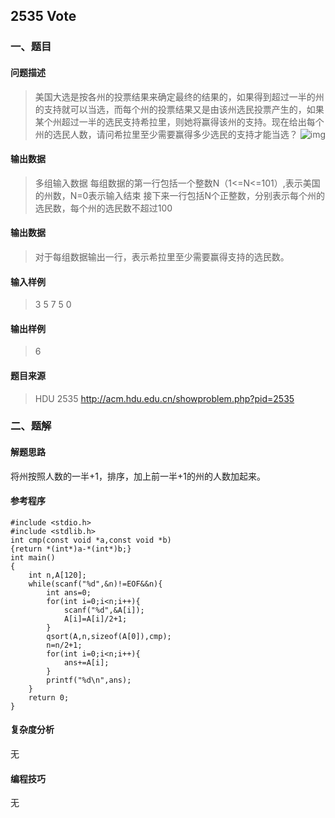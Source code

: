 ## 2535 Vote

### 一、题目

#### 问题描述

> 美国大选是按各州的投票结果来确定最终的结果的，如果得到超过一半的州的支持就可以当选，而每个州的投票结果又是由该州选民投票产生的，如果某个州超过一半的选民支持希拉里，则她将赢得该州的支持。现在给出每个州的选民人数，请问希拉里至少需要赢得多少选民的支持才能当选？
> ![img](http://acm.hdu.edu.cn/data/images/2535-1.jpg)

#### 输出数据

> 多组输入数据
> 每组数据的第一行包括一个整数N（1<=N<=101）,表示美国的州数，N=0表示输入结束
> 接下来一行包括N个正整数，分别表示每个州的选民数，每个州的选民数不超过100

#### 输出数据

> 对于每组数据输出一行，表示希拉里至少需要赢得支持的选民数。

#### 输入样例

> 3
> 5 7 5
> 0

#### 输出样例

> 6

#### 题目来源

> HDU 2535 http://acm.hdu.edu.cn/showproblem.php?pid=2535

### 二、题解

#### 解题思路

将州按照人数的一半+1，排序，加上前一半+1的州的人数加起来。

#### 参考程序

```
#include <stdio.h>
#include <stdlib.h>
int cmp(const void *a,const void *b)
{return *(int*)a-*(int*)b;}
int main()
{
	int n,A[120];
	while(scanf("%d",&n)!=EOF&&n){
		int ans=0;
		for(int i=0;i<n;i++){
			scanf("%d",&A[i]);
			A[i]=A[i]/2+1;
		}
		qsort(A,n,sizeof(A[0]),cmp);
		n=n/2+1;
		for(int i=0;i<n;i++){
			ans+=A[i];
		}
		printf("%d\n",ans);
	}
	return 0;
}
```

#### 复杂度分析

无

#### 编程技巧

无